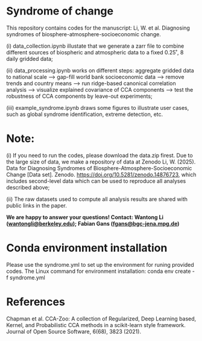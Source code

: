 # Syndrome of change
 This repository contains codes for the manuscript: 
 Li, W. et al. Diagnosing syndromes of biosphere-atmosphere-socioeconomic change.

 (i) data_collection.ipynb illustate that we generate a zarr file to combine different sources of biospheric and atmospheric data to a fixed 0.25˚, 8 daily gridded data;
 
 (ii) data_processing.ipynb works on different steps: aggregate gridded data to national scale --> gap-fill world bank socioeconomic data --> remove trends and country means --> run ridge-based canonical correlation analysis --> visualize explained covariance of CCA components --> test the robustness of CCA components by leave-out experiments;
 
 (iii) example_syndrome.ipynb draws some figures to illustrate user cases, such as global syndrome identification, extreme detection, etc.

# Note:
 (i) If you need to run the codes, please download the data.zip firest. Due to the large size of data, we make a repository of data at Zenodo Li, W. (2025). Data for Diagnosing Syndromes of Biosphere-Atmosphere-Socioeconomic Change [Data set]. Zenodo. https://doi.org/10.5281/zenodo.14876723, which includes second-level data which can be used to reproduce all analyses described above;
 
 (ii) The raw datasets used to compute all analysis results are shared with public links in the paper.

**We are happy to answer your questions! Contact: Wantong Li (wantongli@berkeley.edu); Fabian Gans (fgans@bgc-jena.mpg.de)**

# Conda environment installation
Please use the syndrome.yml to set up the environment for runing provided codes.
The Linux command for environment installation: conda env create -f syndrome.yml

# References
Chapman et al. CCA-Zoo: A collection of Regularized, Deep Learning based, Kernel, and Probabilistic CCA methods in a scikit-learn style framework. Journal of Open Source Software, 6(68), 3823 (2021).
